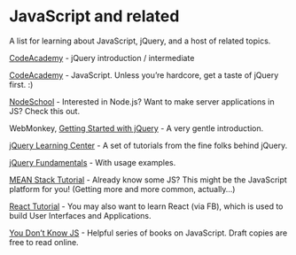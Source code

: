 # JavaScript and related

A list for learning about JavaScript, jQuery, and a host of related topics.

[CodeAcademy](https://www.codecademy.com/learn/jquery) - jQuery introduction / intermediate

[CodeAcademy](https://www.codecademy.com/learn/javascript) - JavaScript.  Unless you’re hardcore, get a taste of jQuery first. :)

[NodeSchool](http://nodeschool.io/#workshopper-list) - Interested in Node.js?  Want to make server applications in JS? Check this out.

WebMonkey, [Getting Started with jQuery](http://www.webmonkey.com/2010/02/get_started_with_jquery/) - A very gentle introduction.

[jQuery Learning Center](https://learn.jquery.com/) - A set of tutorials from the fine folks behind jQuery.

[jQuery Fundamentals](http://jqfundamentals.com/legacy/) - With usage examples.

[MEAN Stack Tutorial](https://thinkster.io/mean-stack-tutorial) - Already know some JS?  This might be the JavaScript platform for you!  (Getting more and more common, actually…)

[React Tutorial](https://facebook.github.io/react/) - You may also want to learn React (via FB), which is used to build User Interfaces and Applications.

[You Don’t Know JS](https://github.com/getify/You-Dont-Know-JS) - Helpful series of books on JavaScript.  Draft copies are free to read online.
